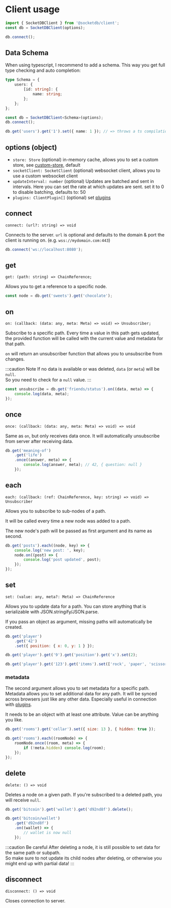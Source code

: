# Client usage

```js
import { SocketDBClient } from '@socketdb/client';
const db = SocketDBClient(options);

db.connect();
```

## Data Schema

When using typescript, I recommend to add a schema. This way you get full type checking and auto completion:

```ts
type Schema = {
	users: {
		[id: string]: {
			name: string;
		};
	};
};

const db = SocketDBClient<Schema>(options);
db.connect();

db.get('users').get('1').set({ name: 1 }); // => throws a ts compilation error
```

## options (object)

- `store: Store` (optional)
  in-memory cache, allows you to set a custom store, see [custom-store](custom-store), default
- `socketClient: SocketClient` (optional)
  websocket client, allows you to use a custom websocket client
- `updateInterval: number` (optional)
  Updates are batched and sent in intervals. Here you can set the rate at which updates are sent.
  set it to 0 to disable batching, defaults to: 50
- `plugins: ClientPlugin[]` (optional)
  set [plugins](plugins)

## connect

`connect: (url?: string) => void`

Connects to the server. `url` is optional and defaults to the domain & port the client is running on. (e.g. `wss://mydomain.com:443`)

```js
db.connect('ws://localhost:8080');
```

## get

`get: (path: string) => ChainReference;`

Allows you to get a reference to a specific node.

```js
const node = db.get('sweets').get('chocolate');
```

## on

`on: (callback: (data: any, meta: Meta) => void) => Unsubscriber;`

Subscribe to a specific path.
Every time a value in this path gets updated, the provided function
will be called with the current value and metadata for that path.

`on` will return an unsubscriber function that allows you to unsubscribe from changes.

:::caution Note
If no data is available or was deleted, `data` (or `meta`) will be `null`.  
So you need to check for a `null` value.
:::

```js
const unsubscribe = db.get('friends/status').on((data, meta) => {
	console.log(data, meta);
});
```

## once

`once: (callback: (data: any, meta: Meta) => void) => void`

Same as `on`, but only receives data once.
It will automatically unsubscribe from server after receiving data.

```js
db.get('meaning-of')
	.get('life')
	.once((answer, meta) => {
		console.log(answer, meta); // 42, { question: null }
	});
```

## each

`each: (callback: (ref: ChainReference, key: string) => void) => Unsubscriber`

Allows you to subscribe to sub-nodes of a path.

It will be called every time a new node was added to a path.

The new node's path will be passed as first argument and its name as second.

```js
db.get('posts').each((node, key) => {
	console.log('new post: ', key);
	node.on((post) => {
		console.log('post updated', post);
	});
});
```

## set

`set: (value: any, meta?: Meta) => ChainReference`

Allows you to update data for a path. You can store anything that is serializable with JSON.stringify/JSON.parse.

If you pass an object as argument, missing paths will automatically be created.

```js
db.get('player')
	.get('42')
	.set({ position: { x: 0, y: 1 } });

db.get('player').get('9').get('position').get('x').set(2);

db.get('player').get('123').get('items').set(['rock', 'paper', 'scissors']);
```

### metadata

The second argument allows you to set metadata for a specific path.
Metadata allows you to set additional data for any path. It will be synced across browsers just like any other data.
Especially useful in connection with [plugins](plugins).

It needs to be an object with at least one attribute. Value can be anything you like.

```js
db.get('rooms').get('cellar').set({ size: 13 }, { hidden: true });

db.get('rooms').each((roomNode) => {
	roomNode.once((room, meta) => {
		if (!meta.hidden) console.log(room);
	});
});
```

## delete

`delete: () => void`

Deletes a node on a given path. If you're subscribed to a deleted path, you will receive `null`.

```js
db.get('bitcoin').get('wallet').get('d92nd8f').delete();

db.get('bitcoin/wallet')
	.get('d92nd8f')
	.on((wallet) => {
		// wallet is now null
	});
```

:::caution Be careful
After deleting a node, it is still possible to set data for the same path or subpath.  
So make sure to not update its child nodes after deleting, or otherwise you might end up with partial data!
:::

## disconnect

`disconnect: () => void`

Closes connection to server.
